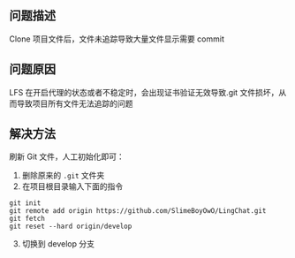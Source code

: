 ## 问题描述

Clone 项目文件后，文件未追踪导致大量文件显示需要 commit

## 问题原因

LFS 在开启代理的状态或者不稳定时，会出现证书验证无效导致.git 文件损坏，从而导致项目所有文件无法追踪的问题

## 解决方法

刷新 Git 文件，人工初始化即可：

1. 删除原来的 `.git` 文件夹
2. 在项目根目录输入下面的指令

```
git init
git remote add origin https://github.com/SlimeBoyOwO/LingChat.git
git fetch
git reset --hard origin/develop
```

3. 切换到 develop 分支

